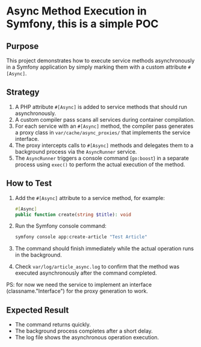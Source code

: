 # Async Method Execution in Symfony, this is a simple POC

## Purpose

This project demonstrates how to execute service methods asynchronously in a Symfony application by simply marking them with a custom attribute `#[Async]`.

## Strategy

1. A PHP attribute `#[Async]` is added to service methods that should run asynchronously.
2. A custom compiler pass scans all services during container compilation.
3. For each service with an `#[Async]` method, the compiler pass generates a proxy class in `var/cache/async_proxies/` that implements the service interface.
4. The proxy intercepts calls to `#[Async]` methods and delegates them to a background process via the `AsyncRunner` service.
5. The `AsyncRunner` triggers a console command (`go:boost`) in a separate process using `exec()` to perform the actual execution of the method.

## How to Test

1. Add the `#[Async]` attribute to a service method, for example:

   ```php
   #[Async]
   public function create(string $title): void
   ```
2. Run the Symfony console command:

   ```bash
   symfony console app:create-article "Test Article"
   ```
3. The command should finish immediately while the actual operation runs in the background.
4. Check `var/log/article_async.log` to confirm that the method was executed asynchronously after the command completed.

PS: for now we need the service to implement an interface (classname."Interface") for the proxy generation to work.

## Expected Result

* The command returns quickly.
* The background process completes after a short delay.
* The log file shows the asynchronous operation execution.
